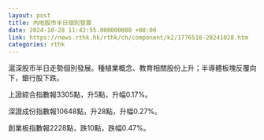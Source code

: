 ```yaml
---
layout: post
title: 內地股市半日個別發展
date: 2024-10-28 11:42:55.000000000 +08:00
link: https://news.rthk.hk/rthk/ch/component/k2/1776518-20241028.htm
categories: rthk
---
```


滬深股市半日走勢個別發展。種植業概念、教育相關股份上升；半導體板塊反覆向下，銀行股下跌。

上證綜合指數報3305點，升5點，升幅0.17%。

深證成份指數報10648點，升28點，升幅0.27%。

創業板指數報2228點，跌10點，跌幅0.47%。
